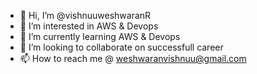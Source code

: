 - 👋 Hi, I’m @vishnuuweshwaranR
- 👀 I’m interested in AWS & Devops
- 🌱 I’m currently learning AWS & Devops
- 💞️ I’m looking to collaborate on successfull career
- 📫 How to reach me @ weshwaranvishnuu@gmail.com

<!---
vishnuuweshwaranR/vishnuuweshwaranR is a ✨ special ✨ repository because its `README.md` (this file) appears on your GitHub profile.
You can click the Preview link to take a look at your changes.
--->
